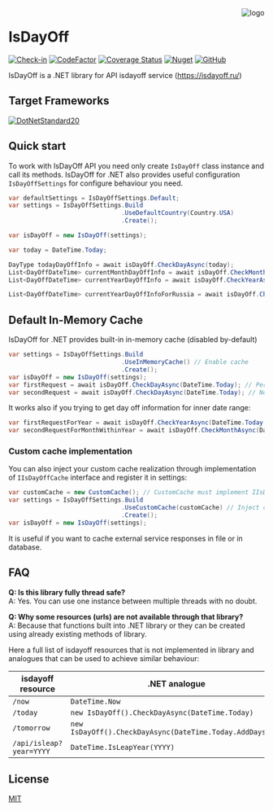 ﻿<img src="isdayoff.ico" alt="logo" align="right"/>

# IsDayOff

[![Check-in](https://github.com/picolino/isdayoff/workflows/Check-in/badge.svg)](https://github.com/picolino/isdayoff)
[![CodeFactor](https://www.codefactor.io/repository/github/picolino/isdayoff/badge)](https://www.codefactor.io/repository/github/picolino/isdayoff)
[![Coverage Status](https://coveralls.io/repos/github/picolino/isdayoff/badge.svg)](https://coveralls.io/github/picolino/isdayoff)
[![Nuget](https://img.shields.io/nuget/v/isdayoff)](https://www.nuget.org/packages/isdayoff/)
[![GitHub](https://img.shields.io/github/license/picolino/isdayoff?color=blue)](https://github.com/picolino/isdayoff/blob/master/license)

IsDayOff is a .NET library for API isdayoff service (https://isdayoff.ru/)

## Target Frameworks
[![DotNetStandard20](https://img.shields.io/badge/.NET%20Standard-2.0-informational.svg)](https://docs.microsoft.com/ru-ru/dotnet/standard/net-standard)

## Quick start

To work with IsDayOff API you need only create `IsDayOff` class instance and call its methods.
IsDayOff for .NET also provides useful configuration `IsDayOffSettings` 
for configure behaviour you need.

```c#
var defaultSettings = IsDayOffSettings.Default;
var settings = IsDayOffSettings.Build
                               .UseDefaultCountry(Country.USA)
                               .Create();

var isDayOff = new IsDayOff(settings);

var today = DateTime.Today;

DayType todayDayOffInfo = await isDayOff.CheckDayAsync(today);
List<DayOffDateTime> currentMonthDayOffInfo = await isDayOff.CheckMonthAsync(today.Year, today.Month);
List<DayOffDateTime> currentYearDayOffInfo = await isDayOff.CheckYearAsync(today.Year);

List<DayOffDateTime> currentYearDayOffInfoForRussia = await isDayOff.CheckYearAsync(today.Year, Country.Russia);
```

## Default In-Memory Cache
IsDayOff for .NET provides built-in in-memory cache (disabled by-default)

```c#
var settings = IsDayOffSettings.Build
                               .UseInMemoryCache() // Enable cache
                               .Create();
var isDayOff = new IsDayOff(settings);
var firstRequest = await isDayOff.CheckDayAsync(DateTime.Today); // Performs request to external service
var secondRequest = await isDayOff.CheckDayAsync(DateTime.Today); // No request performs
```

It works also if you trying to get day off information for inner date range:
```c#
var firstRequestForYear = await isDayOff.CheckYearAsync(DateTime.Today.Year); // Performs request to external service for current year
var secondRequestForMonthWithinYear = await isDayOff.CheckMonthAsync(DateTime.Today.Year, 06); // No real request performs because year cache by previous request used
```

### Custom cache implementation
You can also inject your custom cache realization through 
implementation of `IIsDayOffCache` interface and register it in settings:

```c#
var customCache = new CustomCache(); // CustomCache must implement IIsDayOffCache
var settings = IsDayOffSettings.Build
                               .UseCustomCache(customCache) // Inject cache
                               .Create();
var isDayOff = new IsDayOff(settings);
```

It is useful if you want to cache external service responses in file or in database.

## FAQ
**Q: Is this library fully thread safe?**  
A: Yes. You can use one instance between multiple threads with no doubt.

**Q: Why some resources (urls) are not available through that library?**  
A: Because that functions built into .NET library or they can be created using already existing methods of library.

Here a full list of isdayoff resources that is not implemented in library and analogues that can be used to achieve similar behaviour:

| isdayoff resource       | .NET analogue                                             |
|-------------------------|-----------------------------------------------------------|
| `/now`                  | `DateTime.Now`                                            |
| `/today`                | `new IsDayOff().CheckDayAsync(DateTime.Today)`            |
| `/tomorrow`             | `new IsDayOff().CheckDayAsync(DateTime.Today.AddDays(1))` |
| `/api/isleap?year=YYYY` | `DateTime.IsLeapYear(YYYY)`                               |

## License

[MIT](https://github.com/picolino/isdayoff/blob/master/license)
